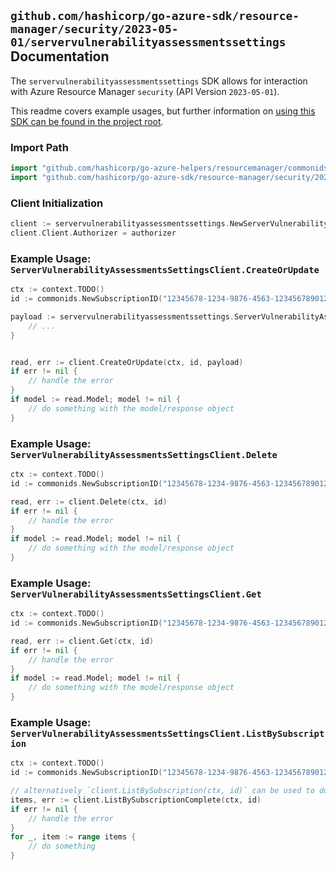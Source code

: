 
## `github.com/hashicorp/go-azure-sdk/resource-manager/security/2023-05-01/servervulnerabilityassessmentssettings` Documentation

The `servervulnerabilityassessmentssettings` SDK allows for interaction with Azure Resource Manager `security` (API Version `2023-05-01`).

This readme covers example usages, but further information on [using this SDK can be found in the project root](https://github.com/hashicorp/go-azure-sdk/tree/main/docs).

### Import Path

```go
import "github.com/hashicorp/go-azure-helpers/resourcemanager/commonids"
import "github.com/hashicorp/go-azure-sdk/resource-manager/security/2023-05-01/servervulnerabilityassessmentssettings"
```


### Client Initialization

```go
client := servervulnerabilityassessmentssettings.NewServerVulnerabilityAssessmentsSettingsClientWithBaseURI("https://management.azure.com")
client.Client.Authorizer = authorizer
```


### Example Usage: `ServerVulnerabilityAssessmentsSettingsClient.CreateOrUpdate`

```go
ctx := context.TODO()
id := commonids.NewSubscriptionID("12345678-1234-9876-4563-123456789012")

payload := servervulnerabilityassessmentssettings.ServerVulnerabilityAssessmentsSetting{
	// ...
}


read, err := client.CreateOrUpdate(ctx, id, payload)
if err != nil {
	// handle the error
}
if model := read.Model; model != nil {
	// do something with the model/response object
}
```


### Example Usage: `ServerVulnerabilityAssessmentsSettingsClient.Delete`

```go
ctx := context.TODO()
id := commonids.NewSubscriptionID("12345678-1234-9876-4563-123456789012")

read, err := client.Delete(ctx, id)
if err != nil {
	// handle the error
}
if model := read.Model; model != nil {
	// do something with the model/response object
}
```


### Example Usage: `ServerVulnerabilityAssessmentsSettingsClient.Get`

```go
ctx := context.TODO()
id := commonids.NewSubscriptionID("12345678-1234-9876-4563-123456789012")

read, err := client.Get(ctx, id)
if err != nil {
	// handle the error
}
if model := read.Model; model != nil {
	// do something with the model/response object
}
```


### Example Usage: `ServerVulnerabilityAssessmentsSettingsClient.ListBySubscription`

```go
ctx := context.TODO()
id := commonids.NewSubscriptionID("12345678-1234-9876-4563-123456789012")

// alternatively `client.ListBySubscription(ctx, id)` can be used to do batched pagination
items, err := client.ListBySubscriptionComplete(ctx, id)
if err != nil {
	// handle the error
}
for _, item := range items {
	// do something
}
```
